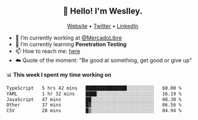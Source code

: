 <h2 align="center">👋 Hello! I'm Weslley.</h2>
<p align="center">
  <a href="http://weslleyneri.com.br">Website</a> •
  <a href="https://twitter.com/Weslley_Neri">Twitter</a> •
  <a href="https://www.linkedin.com/in/weslley-neri-3658908b">LinkedIn</a>
</p>


- 🔭 I’m currently working at [@MercadoLibre](https://github.com/mercadolibre)
- 🌱 I’m currently learning **Penetration Testing**
- 📫 How to reach me: [here](mailto:weslley39@gmail.com)
- ☁️ Quote of the moment: "Be good at something, get good or give up"

📊 **This week I spent my time working on**
<!--START_SECTION:waka-->

```txt
TypeScript   5 hrs 42 mins   ███████████████░░░░░░░░░░   60.00 %
YAML         1 hr 32 mins    ████░░░░░░░░░░░░░░░░░░░░░   16.19 %
JavaScript   47 mins         ██░░░░░░░░░░░░░░░░░░░░░░░   08.30 %
Other        37 mins         █▓░░░░░░░░░░░░░░░░░░░░░░░   06.56 %
CSV          28 mins         █▒░░░░░░░░░░░░░░░░░░░░░░░   04.94 %
```

<!--END_SECTION:waka-->

<!-- Inspired by https://github.com/gruselhaus/gruselhaus -->